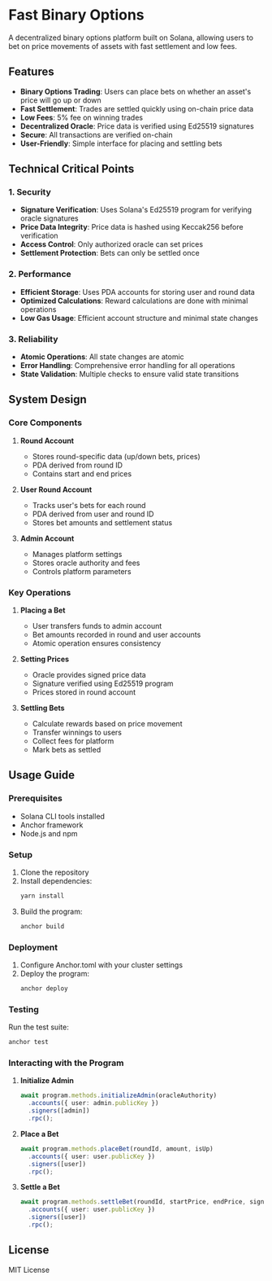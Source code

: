 # Fast Binary Options

A decentralized binary options platform built on Solana, allowing users to bet on price movements of assets with fast settlement and low fees.

## Features

- **Binary Options Trading**: Users can place bets on whether an asset's price will go up or down
- **Fast Settlement**: Trades are settled quickly using on-chain price data
- **Low Fees**: 5% fee on winning trades
- **Decentralized Oracle**: Price data is verified using Ed25519 signatures
- **Secure**: All transactions are verified on-chain
- **User-Friendly**: Simple interface for placing and settling bets

## Technical Critical Points

### 1. Security
- **Signature Verification**: Uses Solana's Ed25519 program for verifying oracle signatures
- **Price Data Integrity**: Price data is hashed using Keccak256 before verification
- **Access Control**: Only authorized oracle can set prices
- **Settlement Protection**: Bets can only be settled once

### 2. Performance
- **Efficient Storage**: Uses PDA accounts for storing user and round data
- **Optimized Calculations**: Reward calculations are done with minimal operations
- **Low Gas Usage**: Efficient account structure and minimal state changes

### 3. Reliability
- **Atomic Operations**: All state changes are atomic
- **Error Handling**: Comprehensive error handling for all operations
- **State Validation**: Multiple checks to ensure valid state transitions

## System Design

### Core Components

1. **Round Account**
   - Stores round-specific data (up/down bets, prices)
   - PDA derived from round ID
   - Contains start and end prices

2. **User Round Account**
   - Tracks user's bets for each round
   - PDA derived from user and round ID
   - Stores bet amounts and settlement status

3. **Admin Account**
   - Manages platform settings
   - Stores oracle authority and fees
   - Controls platform parameters

### Key Operations

1. **Placing a Bet**
   - User transfers funds to admin account
   - Bet amounts recorded in round and user accounts
   - Atomic operation ensures consistency

2. **Setting Prices**
   - Oracle provides signed price data
   - Signature verified using Ed25519 program
   - Prices stored in round account

3. **Settling Bets**
   - Calculate rewards based on price movement
   - Transfer winnings to users
   - Collect fees for platform
   - Mark bets as settled

## Usage Guide

### Prerequisites
- Solana CLI tools installed
- Anchor framework
- Node.js and npm

### Setup
1. Clone the repository
2. Install dependencies:
   ```bash
   yarn install
   ```
3. Build the program:
   ```bash
   anchor build
   ```

### Deployment
1. Configure Anchor.toml with your cluster settings
2. Deploy the program:
   ```bash
   anchor deploy
   ```

### Testing
Run the test suite:
```bash
anchor test
```

### Interacting with the Program

1. **Initialize Admin**
   ```typescript
   await program.methods.initializeAdmin(oracleAuthority)
     .accounts({ user: admin.publicKey })
     .signers([admin])
     .rpc();
   ```

2. **Place a Bet**
   ```typescript
   await program.methods.placeBet(roundId, amount, isUp)
     .accounts({ user: user.publicKey })
     .signers([user])
     .rpc();
   ```

3. **Settle a Bet**
   ```typescript
   await program.methods.settleBet(roundId, startPrice, endPrice, signature)
     .accounts({ user: user.publicKey })
     .signers([user])
     .rpc();
   ```

## License
MIT License 
